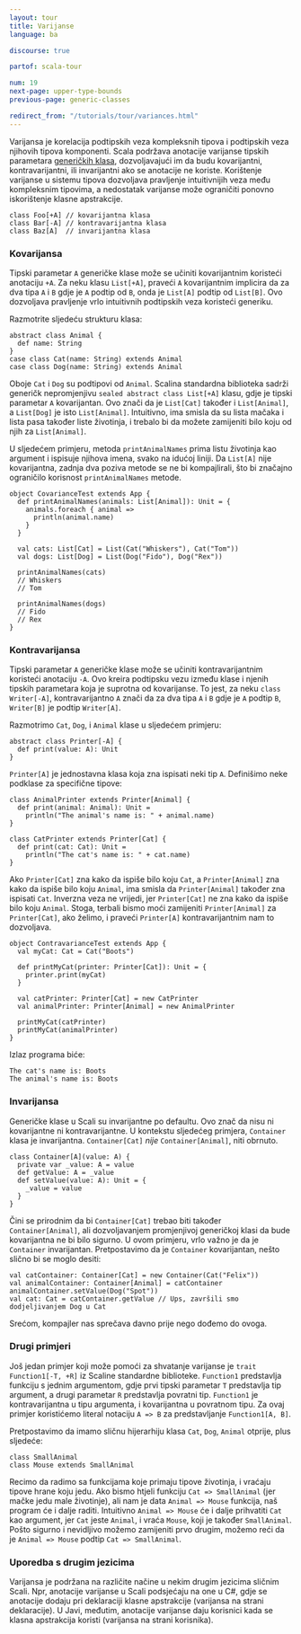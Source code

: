 ```yaml
---
layout: tour
title: Varijanse
language: ba

discourse: true

partof: scala-tour

num: 19
next-page: upper-type-bounds
previous-page: generic-classes

redirect_from: "/tutorials/tour/variances.html"
---
```


Varijansa je korelacija podtipskih veza kompleksnih tipova i podtipskih veza njihovih tipova komponenti. 
Scala podržava anotacije varijanse tipskih parametara [generičkih klasa](generic-classes.html), dozvoljavajući im da budu kovarijantni, kontravarijantni, ili invarijantni ako se anotacije ne koriste. 
Korištenje varijanse u sistemu tipova dozvoljava pravljenje intuitivnijih veza među kompleksnim tipovima, a nedostatak varijanse može ograničiti ponovno iskorištenje klasne apstrakcije.

```tut
class Foo[+A] // kovarijantna klasa
class Bar[-A] // kontravarijantna klasa
class Baz[A]  // invarijantna klasa
```

### Kovarijansa

Tipski parametar `A` generičke klase može se učiniti kovarijantnim koristeći anotaciju `+A`. 
Za neku klasu `List[+A]`, praveći `A` kovarijantnim implicira da za dva tipa `A` i `B` gdje je `A` podtip od `B`, onda je `List[A]` podtip od `List[B]`. 
Ovo dozvoljava pravljenje vrlo intuitivnih podtipskih veza koristeći generiku.

Razmotrite sljedeću strukturu klasa:

```tut
abstract class Animal {
  def name: String
}
case class Cat(name: String) extends Animal
case class Dog(name: String) extends Animal
```

Oboje `Cat` i `Dog` su podtipovi od `Animal`. 
Scalina standardna biblioteka sadrži generičk nepromjenjivu `sealed abstract class List[+A]` klasu, gdje je tipski parametar `A` kovarijantan.
Ovo znači da je `List[Cat]` također i `List[Animal]`, a `List[Dog]` je isto `List[Animal]`. 
Intuitivno, ima smisla da su lista mačaka i lista pasa također liste životinja, i trebalo bi da možete zamijeniti bilo koju od njih za `List[Animal]`.

U sljedećem primjeru, metoda `printAnimalNames` prima listu životinja kao argument i ispisuje njihova imena, svako na idućoj liniji. 
Da `List[A]` nije kovarijantna, zadnja dva poziva metode se ne bi kompajlirali, što bi značajno ograničilo korisnost `printAnimalNames` metode.

```tut
object CovarianceTest extends App {
  def printAnimalNames(animals: List[Animal]): Unit = {
    animals.foreach { animal =>
      println(animal.name)
    }
  }

  val cats: List[Cat] = List(Cat("Whiskers"), Cat("Tom"))
  val dogs: List[Dog] = List(Dog("Fido"), Dog("Rex"))

  printAnimalNames(cats)
  // Whiskers
  // Tom

  printAnimalNames(dogs)
  // Fido
  // Rex
}
```

### Kontravarijansa

Tipski parametar `A` generičke klase može se učiniti kontravarijantnim koristeći anotaciju `-A`. 
Ovo kreira podtipsku vezu između klase i njenih tipskih parametara koja je suprotna od kovarijanse.
To jest, za neku `class Writer[-A]`, kontravarijantno `A` znači da za dva tipa `A` i `B` gdje je `A` podtip `B`, `Writer[B]` je podtip `Writer[A]`.

Razmotrimo `Cat`, `Dog`, i `Animal` klase u sljedećem primjeru:

```tut
abstract class Printer[-A] {
  def print(value: A): Unit
}
```

`Printer[A]` je jednostavna klasa koja zna ispisati neki tip `A`. Definišimo neke podklase za specifične tipove:

```tut
class AnimalPrinter extends Printer[Animal] {
  def print(animal: Animal): Unit =
    println("The animal's name is: " + animal.name)
}

class CatPrinter extends Printer[Cat] {
  def print(cat: Cat): Unit =
    println("The cat's name is: " + cat.name)
}
```

Ako `Printer[Cat]` zna kako da ispiše bilo koju `Cat`, a `Printer[Animal]` zna kako da ispiše bilo koju `Animal`, 
ima smisla da `Printer[Animal]` također zna ispisati `Cat`. 
Inverzna veza ne vrijedi, jer `Printer[Cat]` ne zna kako da ispiše bilo koju `Animal`. 
Stoga, terbali bismo moći zamijeniti `Printer[Animal]` za `Printer[Cat]`, ako želimo, i praveći `Printer[A]` kontravarijantnim nam to dozvoljava.


```tut
object ContravarianceTest extends App {
  val myCat: Cat = Cat("Boots")

  def printMyCat(printer: Printer[Cat]): Unit = {
    printer.print(myCat)
  }

  val catPrinter: Printer[Cat] = new CatPrinter
  val animalPrinter: Printer[Animal] = new AnimalPrinter

  printMyCat(catPrinter)
  printMyCat(animalPrinter)
}
```

Izlaz programa biće:

```
The cat's name is: Boots
The animal's name is: Boots
```

### Invarijansa

Generičke klase u Scali su invarijantne po defaultu. 
Ovo znač da nisu ni kovarijantne ni kontravarijantne. 
U kontekstu sljedećeg primjera, `Container` klasa je invarijantna. 
`Container[Cat]` _nije_ `Container[Animal]`, niti obrnuto.

```tut
class Container[A](value: A) {
  private var _value: A = value
  def getValue: A = _value
  def setValue(value: A): Unit = {
    _value = value
  }
}
```

Čini se prirodnim da bi `Container[Cat]` trebao biti također `Container[Animal]`, ali dozvoljavanjem promjenjivoj generičkoj klasi da bude kovarijantna ne bi bilo sigurno. 
U ovom primjeru, vrlo važno je da je `Container` invarijantan. 
Pretpostavimo da je `Container` kovarijantan, nešto slično bi se moglo desiti:

```
val catContainer: Container[Cat] = new Container(Cat("Felix"))
val animalContainer: Container[Animal] = catContainer
animalContainer.setValue(Dog("Spot"))
val cat: Cat = catContainer.getValue // Ups, završili smo dodjeljivanjem Dog u Cat
```

Srećom, kompajler nas sprečava davno prije nego dođemo do ovoga.

### Drugi primjeri

Još jedan primjer koji može pomoći za shvatanje varijanse je `trait Function1[-T, +R]` iz Scaline standardne biblioteke. 
`Function1` predstavlja funkciju s jednim argumentom, gdje prvi tipski parametar `T` predstavlja tip argument, 
a drugi parametar `R` predstavlja povratni tip. 
`Function1` je kontravarijantna u tipu argumenta, i kovarijantna u povratnom tipu.
Za ovaj primjer koristićemo literal notaciju `A => B` za predstavljanje `Function1[A, B]`.

Pretpostavimo da imamo sličnu hijerarhiju klasa `Cat`, `Dog`, `Animal` otprije, plus sljedeće:

```tut
class SmallAnimal
class Mouse extends SmallAnimal
```

Recimo da radimo sa funkcijama koje primaju tipove životinja, i vraćaju tipove hrane koju jedu.
Ako bismo htjeli funkciju `Cat => SmallAnimal` (jer mačke jedu male životinje), ali nam je data `Animal => Mouse` funkcija, 
naš program će i dalje raditi. 
Intuitivno `Animal => Mouse` će i dalje prihvatiti `Cat` kao argument, jer `Cat` jeste `Animal`, i vraća `Mouse`, koji je također `SmallAnimal`. 
Pošto sigurno i nevidljivo možemo zamijeniti prvo drugim, možemo reći da je `Animal => Mouse` podtip `Cat => SmallAnimal`.

### Uporedba s drugim jezicima

Varijansa je podržana na različite načine u nekim drugim jezicima sličnim Scali.
Npr, anotacije varijanse u Scali podsjećaju na one u C#, gdje se anotacije dodaju pri deklaraciji klasne apstrakcije (varijansa na strani deklaracije). 
U Javi, međutim, anotacije varijanse daju korisnici kada se klasna apstrakcija koristi (varijansa na strani korisnika).
